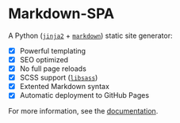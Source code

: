 # Markdown-SPA

A Python ([`jinja2`](https://pypi.org/project/Jinja2/) + [`markdown`](https://pypi.org/project/Markdown/)) static site generator:

- [x] Powerful templating
- [x] SEO optimized
- [x] No full page reloads
- [x] SCSS support ([`libsass`](https://pypi.org/project/libsass/))
- [x] Extented Markdown syntax
- [x] Automatic deployment to GitHub Pages

For more information, see the [documentation](https://mrspaar.github.io/Markdown-SPA/).